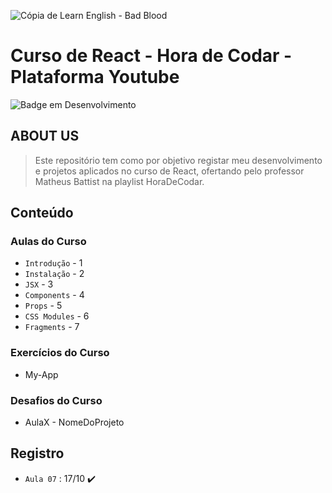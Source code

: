![Cópia de Learn English - Bad Blood](https://user-images.githubusercontent.com/100232025/196293177-083ee899-174b-42a6-b14f-7cb0fe9c6251.gif)
# Curso de React - Hora de Codar - Plataforma Youtube

![Badge em Desenvolvimento](http://img.shields.io/static/v1?label=STATUS&message=EM%20DESENVOLVIMENTO&color=36DBEC&style=for-the-badge)

## ABOUT US
> Este repositório tem como por objetivo registar meu desenvolvimento e projetos aplicados no curso de React, ofertando pelo professor Matheus Battist na playlist HoraDeCodar.

## Conteúdo 
### Aulas do Curso
- `Introdução` - 1
- `Instalação` - 2
- `JSX` - 3
- `Components` - 4
- `Props` - 5
- `CSS Modules` - 6
- `Fragments` - 7
### Exercícios do Curso
  - My-App
### Desafios do Curso
  - AulaX - NomeDoProjeto
  
## Registro
- `Aula 07` : 17/10 ✔️

